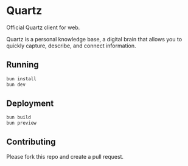 # Quartz

Official Quartz client for web.

Quartz is a personal knowledge base, a digital brain that allows you to quickly capture, describe, and connect information.

## Running

```bash
bun install
bun dev
```

## Deployment

```bash
bun build
bun preview
```

## Contributing

Please fork this repo and create a pull request.
